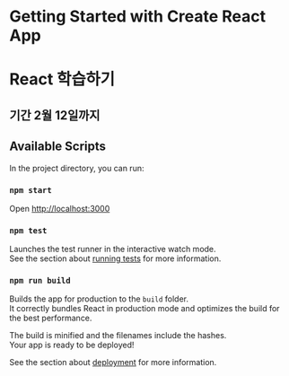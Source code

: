 # Getting Started with Create React App
# React 학습하기 
## 기간 2월 12일까지 


## Available Scripts

In the project directory, you can run:

### `npm start`

Open [http://localhost:3000](http://localhost:3000) 


### `npm test`

Launches the test runner in the interactive watch mode.\
See the section about [running tests](https://facebook.github.io/create-react-app/docs/running-tests) for more information.

### `npm run build`

Builds the app for production to the `build` folder.\
It correctly bundles React in production mode and optimizes the build for the best performance.

The build is minified and the filenames include the hashes.\
Your app is ready to be deployed!

See the section about [deployment](https://facebook.github.io/create-react-app/docs/deployment) for more information.


